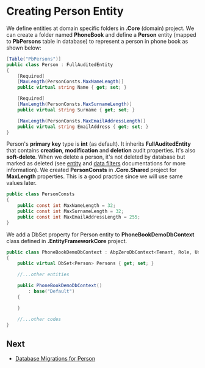 # Creating Person Entity

We define entities at domain specific folders in **.Core** (domain) project. We can create a folder named **PhoneBook** and define a **Person** entity (mapped to **PbPersons** table in database) to represent a person in phone book as shown below:

```csharp
[Table("PbPersons")]
public class Person : FullAuditedEntity
{
    [Required]
    [MaxLength(PersonConsts.MaxNameLength)]
    public virtual string Name { get; set; }

    [Required]
    [MaxLength(PersonConsts.MaxSurnameLength)]
    public virtual string Surname { get; set; }

    [MaxLength(PersonConsts.MaxEmailAddressLength)]
    public virtual string EmailAddress { get; set; }
}
```

Person's **primary key** type is **int** (as default). It inherits
**FullAuditedEntity** that contains **creation**, **modification** and
**deletion** audit properties. It's also **soft-delete**. When we delete
a person, it's not deleted by database but marked as deleted (see
[entity](https://aspnetboilerplate.com/Pages/Documents/Entities) and
[data
filters](https://aspnetboilerplate.com/Pages/Documents/Data-Filters)
documentations for more information). We created **PersonConsts** in
**.Core.Shared** project for **MaxLength** properties. This is a good
practice since we will use same values later.

```csharp
public class PersonConsts
{
    public const int MaxNameLength = 32;
    public const int MaxSurnameLength = 32;
    public const int MaxEmailAddressLength = 255;
}
```

We add a DbSet property for Person entity to **PhoneBookDemoDbContext**
class defined in **.EntityFrameworkCore** project.

```csharp
public class PhoneBookDemoDbContext : AbpZeroDbContext<Tenant, Role, User, PhoneBookDemoDbContext>
{
    public virtual DbSet<Person> Persons { get; set; }

    //...other entities

    public PhoneBookDemoDbContext()
        : base("Default")
    {

    }

    //...other codes
}
```

## Next

- [Database Migrations for Person](Developing-Step-By-Step-Core-Database-Migrations-Person.md)
